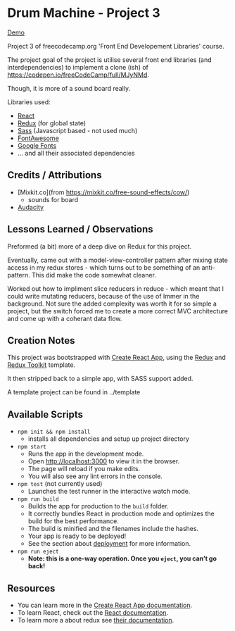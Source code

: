 # Drum Machine - Project 3

[Demo](https://74c5.github.io/demos/FEDL/DrumMachine/)

Project 3 of freecodecamp.org 'Front End Developement Libraries' course. 

The project goal of the project is utilise several front end libraries (and interdependencies) to implement a clone (ish) of https://codepen.io/freeCodeCamp/full/MJyNMd.

Though, it is more of a sound board really.

Libraries used:
- [React](https://reactjs.org)
- [Redux](https://redux.js.org) (for global state)
- [Sass](https://sass-lang.com) (Javascript based - not used much)
- [FontAwesome](https://fontawesome.com/)
- [Google Fonts](https://fonts.google.com)
- ... and all their associated dependencies

## Credits / Attributions

- [Mixkit.co](from https://mixkit.co/free-sound-effects/cow/)
    - sounds for board
- [Audacity](https://www.audacityteam.org/)

## Lessons Learned / Observations

Preformed (a bit) more of a deep dive on Redux for this project.

Eventually, came out with a model-view-controller pattern after mixing state access in my redux stores - which turns out to be something of an anti-pattern.
This did make the code somewhat cleaner.

Worked out how to impliment slice reducers in reduce - which meant that I could write mutating reducers, because of the use of Immer in the background.
Not sure the added complexity was worth it for so simple a project, but the switch forced me to create a more correct MVC architecture and come up with a coherant data flow.


## Creation Notes

This project was bootstrapped with [Create React App](https://github.com/facebook/create-react-app), using the [Redux](https://redux.js.org/) and [Redux Toolkit](https://redux-toolkit.js.org/) template.

It then stripped back to a simple app, with SASS support added.

A template project can be found in ../template

## Available Scripts

- `npm init && npm install`
    - installs all dependencies and setup up project directory
- `npm start`
    - Runs the app in the development mode.
    - Open [http://localhost:3000](http://localhost:3000) to view it in the browser.
    - The page will reload if you make edits.<br />
    - You will also see any lint errors in the console.
- `npm test` (not currently used)
    - Launches the test runner in the interactive watch mode.<br />
- `npm run build`
    - Builds the app for production to the `build` folder.<br />
    - It correctly bundles React in production mode and optimizes the build for the best performance.
    - The build is minified and the filenames include the hashes.<br />
    - Your app is ready to be deployed!
    - See the section about [deployment](https://facebook.github.io/create-react-app/docs/deployment) for more information.
- `npm run eject`
    - **Note: this is a one-way operation. Once you `eject`, you can’t go back!**

## Resources

- You can learn more in the [Create React App documentation](https://facebook.github.io/create-react-app/docs/getting-started).
- To learn React, check out the [React documentation](https://reactjs.org/).
- To learn more a about redux see [their documentation](https://redux-toolkit.js.org/usage/usage-guide).

